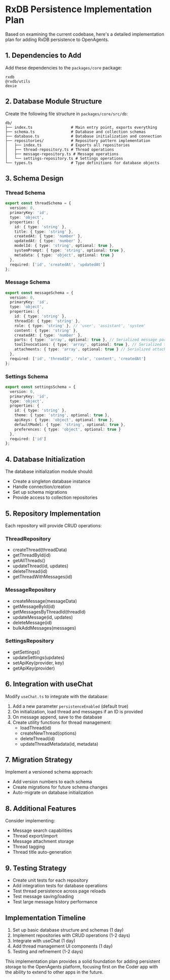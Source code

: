 # RxDB Persistence Implementation Plan

Based on examining the current codebase, here's a detailed implementation plan for adding RxDB persistence to OpenAgents.

## 1. Dependencies to Add

Add these dependencies to the `packages/core` package:
```
rxdb
@rxdb/utils
dexie
```

## 2. Database Module Structure

Create the following file structure in `packages/core/src/db`:

```
db/
├── index.ts                 # Main entry point, exports everything
├── schema.ts                # Database and collection schemas
├── database.ts              # Database initialization and connection
├── repositories/            # Repository pattern implementation
│   ├── index.ts             # Exports all repositories
│   ├── thread-repository.ts # Thread operations
│   ├── message-repository.ts # Message operations
│   └── settings-repository.ts # Settings operations
└── types.ts                 # Type definitions for database objects
```

## 3. Schema Design

### Thread Schema
```typescript
export const threadSchema = {
  version: 0,
  primaryKey: 'id',
  type: 'object',
  properties: {
    id: { type: 'string' },
    title: { type: 'string' },
    createdAt: { type: 'number' },
    updatedAt: { type: 'number' },
    modelId: { type: 'string', optional: true },
    systemPrompt: { type: 'string', optional: true },
    metadata: { type: 'object', optional: true }
  },
  required: ['id', 'createdAt', 'updatedAt']
};
```

### Message Schema
```typescript
export const messageSchema = {
  version: 0,
  primaryKey: 'id',
  type: 'object',
  properties: {
    id: { type: 'string' },
    threadId: { type: 'string' },
    role: { type: 'string' }, // 'user', 'assistant', 'system'
    content: { type: 'string' },
    createdAt: { type: 'number' },
    parts: { type: 'array', optional: true }, // Serialized message parts
    toolInvocations: { type: 'array', optional: true }, // Serialized tool invocations
    attachments: { type: 'array', optional: true } // Serialized attachments
  },
  required: ['id', 'threadId', 'role', 'content', 'createdAt']
};
```

### Settings Schema
```typescript
export const settingsSchema = {
  version: 0,
  primaryKey: 'id',
  type: 'object',
  properties: {
    id: { type: 'string' },
    theme: { type: 'string', optional: true },
    apiKeys: { type: 'object', optional: true },
    defaultModel: { type: 'string', optional: true },
    preferences: { type: 'object', optional: true }
  },
  required: ['id']
};
```

## 4. Database Initialization

The database initialization module should:
- Create a singleton database instance
- Handle connection/creation
- Set up schema migrations
- Provide access to collection repositories

## 5. Repository Implementation

Each repository will provide CRUD operations:

### ThreadRepository
- createThread(threadData)
- getThreadById(id)
- getAllThreads()
- updateThread(id, updates)
- deleteThread(id)
- getThreadWithMessages(id)

### MessageRepository
- createMessage(messageData)
- getMessageById(id)
- getMessagesByThreadId(threadId)
- updateMessage(id, updates)
- deleteMessage(id)
- bulkAddMessages(messages)

### SettingsRepository
- getSettings()
- updateSettings(updates)
- setApiKey(provider, key)
- getApiKey(provider)

## 6. Integration with useChat

Modify `useChat.ts` to integrate with the database:

1. Add a new parameter `persistenceEnabled` (default true)
2. On initialization, load thread and messages if an ID is provided
3. On message append, save to the database
4. Create utility functions for thread management:
   - loadThread(id)
   - createNewThread(options)
   - deleteThread(id)
   - updateThreadMetadata(id, metadata)

## 7. Migration Strategy

Implement a versioned schema approach:
- Add version numbers to each schema
- Create migrations for future schema changes
- Auto-migrate on database initialization

## 8. Additional Features

Consider implementing:
- Message search capabilities
- Thread export/import
- Message attachment storage
- Thread tagging
- Thread title auto-generation

## 9. Testing Strategy

- Create unit tests for each repository
- Add integration tests for database operations
- Test thread persistence across page reloads
- Test message saving/loading
- Test large message history performance

## Implementation Timeline

1. Set up basic database structure and schemas (1 day)
2. Implement repositories with CRUD operations (1-2 days)
3. Integrate with useChat (1 day)
4. Add thread management UI components (1 day)
5. Testing and refinement (1-2 days)

This implementation plan provides a solid foundation for adding persistent storage to the OpenAgents platform, focusing first on the Coder app with the ability to extend to other apps in the future.